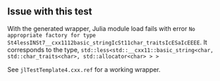## Issue with this test

With the generated wrapper, Julia module load fails with error `No appropriate factory for type St4lessINSt7__cxx1112basic_stringIcSt11char_traitsIcESaIcEEEE`. It corresponds to the type,  `std::less<std::__cxx11::basic_string<char, std::char_traits<char>, std::allocator<char> > >`

See `jlTestTemplate4.cxx.ref` for a working wrapper. 

